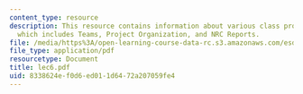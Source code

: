 ```yaml
---
content_type: resource
description: This resource contains information about various class projects update
  which includes Teams, Project Organization, and NRC Reports.
file: /media/https%3A/open-learning-course-data-rc.s3.amazonaws.com/esd-10-introduction-to-technology-and-policy-fall-2006/8338624ef0d6ed011d6472a207059fe4_lec6.pdf
file_type: application/pdf
resourcetype: Document
title: lec6.pdf
uid: 8338624e-f0d6-ed01-1d64-72a207059fe4
---
```

